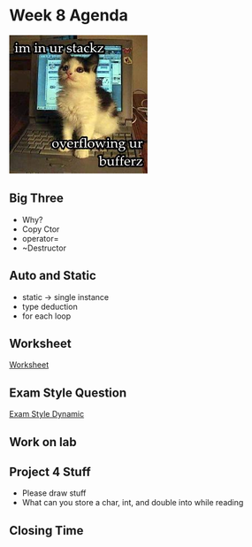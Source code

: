# Week 8 Agenda
![Image](https://github.com/tgroechel/F17-280/blob/master/.other/pictures/catbuffer.jpg)

## Big Three
- Why?
- Copy Ctor
- operator=
- ~Destructor

## Auto and Static
- static -> single instance
- type deduction
- for each loop

## Worksheet
[Worksheet](https://docs.google.com/document/d/18xrAJdpXfzQah-oDj_S3M6bUVsF5Qs6xGkeP529cgIE/edit)

## Exam Style Question
[Exam Style Dynamic](https://docs.google.com/document/d/1BBw-4zw2Pkjh_UhWIFflZMZBn28oGun7Q67SL75IUAo/edit)

## Work on lab

## Project 4 Stuff
- Please draw stuff
- What can you store a char, int, and double into while reading


## Closing Time
